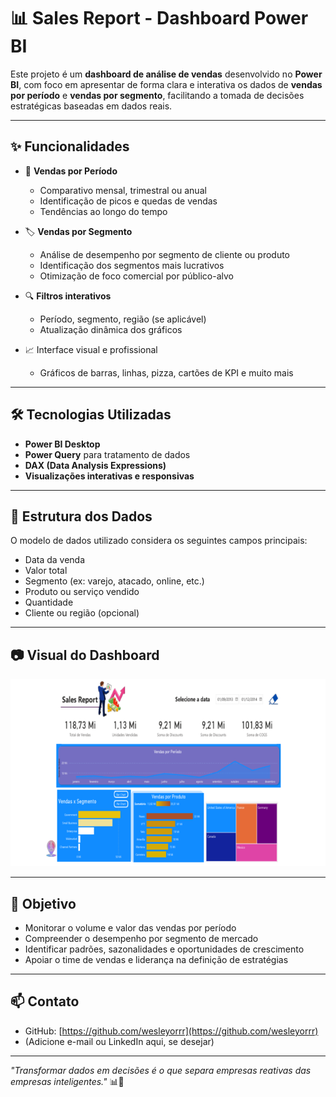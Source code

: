 # 📊 Sales Report - Dashboard Power BI

Este projeto é um **dashboard de análise de vendas** desenvolvido no **Power BI**, com foco em apresentar de forma clara e interativa os dados de **vendas por período** e **vendas por segmento**, facilitando a tomada de decisões estratégicas baseadas em dados reais.

---

## ✨ Funcionalidades

- 📅 **Vendas por Período**  
  - Comparativo mensal, trimestral ou anual  
  - Identificação de picos e quedas de vendas  
  - Tendências ao longo do tempo

- 🏷️ **Vendas por Segmento**  
  - Análise de desempenho por segmento de cliente ou produto  
  - Identificação dos segmentos mais lucrativos  
  - Otimização de foco comercial por público-alvo

- 🔍 **Filtros interativos**  
  - Período, segmento, região (se aplicável)  
  - Atualização dinâmica dos gráficos

- 📈 Interface visual e profissional  
  - Gráficos de barras, linhas, pizza, cartões de KPI e muito mais

---

## 🛠️ Tecnologias Utilizadas

- **Power BI Desktop**  
- **Power Query** para tratamento de dados  
- **DAX (Data Analysis Expressions)**  
- **Visualizações interativas e responsivas**

---

## 📁 Estrutura dos Dados

O modelo de dados utilizado considera os seguintes campos principais:

- Data da venda  
- Valor total  
- Segmento (ex: varejo, atacado, online, etc.)  
- Produto ou serviço vendido  
- Quantidade  
- Cliente ou região (opcional)

---

## 📷 Visual do Dashboard

<img src="https://github.com/wesleyorrr/Dashboards_business_Intelligence/blob/main/1.png" height="300" />

---

## 🎯 Objetivo

- Monitorar o volume e valor das vendas por período  
- Compreender o desempenho por segmento de mercado  
- Identificar padrões, sazonalidades e oportunidades de crescimento  
- Apoiar o time de vendas e liderança na definição de estratégias

---

## 📫 Contato

- GitHub: [https://github.com/wesleyorrr](https://github.com/wesleyorrr)
- (Adicione e-mail ou LinkedIn aqui, se desejar)

---

_"Transformar dados em decisões é o que separa empresas reativas das empresas inteligentes."_ 📊🚀
